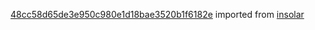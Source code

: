 [48cc58d65de3e950c980e1d18bae3520b1f6182e](https://github.com/insolar/insolar/commit/48cc58d65de3e950c980e1d18bae3520b1f6182e) imported from [insolar](https://github.com/insolar/insolar)
